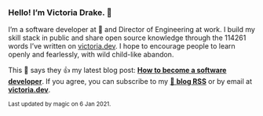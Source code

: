 ### Hello! I’m Victoria Drake. 👋

I’m a software developer at 💜 and Director of Engineering at work. I build my skill stack in public and share open source knowledge through the 114261 words I’ve written on [victoria.dev](https://victoria.dev). I hope to encourage people to learn openly and fearlessly, with wild child-like abandon.

This 🌮 says they 👍 my latest blog post: **[How to become a software developer](https://victoria.dev/blog/how-to-become-a-software-developer/)**. If you agree, you can subscribe to my [📡 **blog RSS**](https://victoria.dev/index.xml) or by email at [**victoria.dev**](https://victoria.dev).

<sub>Last updated by magic on 6 Jan 2021.</sub>
